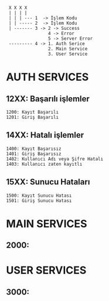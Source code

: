      X X X X
     | | | |
     | | | --- 1  -> İşlem Kodu
     | | ----- 2  -> İşlem Kodu
     | ------- 3 -> 2 -> Success
                    4 -> Error
                    5 -> Server Error
     --------- 4 -> 1. Auth Serice
                    2. Main Service
                    3. User Service
                    
# AUTH SERVICES
## 12XX: Başarılı işlemler
    1200: Kayıt Başarılı
    1201: Giriş Başarılı
## 14XX: Hatalı işlemler
    1400: Kayıt Başarısız
    1401: Giriş Başarısız
    1402: Kullanıcı Adı veya Şifre Hatalı
    1403: Kullanıcı zaten kayıtlı
## 15XX: Sunucu Hataları
    1500: Kayıt Sunucu Hatası
    1501: Giriş Sunucu Hatası




# MAIN SERVICES
## 2000:




# USER SERVICES
## 3000: 